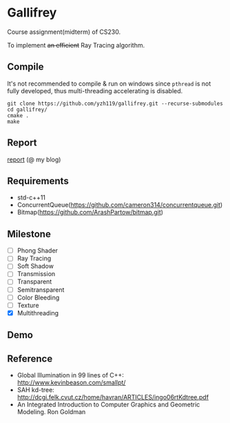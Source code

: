 # Gallifrey
Course assignment(midterm) of CS230.

To implement <del>an efficient</del> Ray Tracing algorithm.

## Compile
It's not recommended to compile & run on windows since `pthread` is not fully developed, thus multi-threading accelerating is disabled.

    git clone https://github.com/yzh119/gallifrey.git --recurse-submodules
    cd gallifrey/
    cmake .
    make


## Report

[report](http://blog.expye.com/post/study/2017-03-25-ray-Tracer) (@ my blog)


## Requirements

- std-c++11
- ConcurrentQueue(https://github.com/cameron314/concurrentqueue.git)
- Bitmap(https://github.com/ArashPartow/bitmap.git)

## Milestone
- [ ] Phong Shader
- [ ] Ray Tracing
- [ ] Soft Shadow 
- [ ] Transmission
- [ ] Transparent
- [ ] Semitransparent
- [ ] Color Bleeding
- [ ] Texture
- [x] Multithreading

## Demo

## Reference
- Global Illumination in 99 lines of C++: http://www.kevinbeason.com/smallpt/
- SAH kd-tree: http://dcgi.felk.cvut.cz/home/havran/ARTICLES/ingo06rtKdtree.pdf
- An Integrated Introduction to Computer Graphics and Geometric Modeling. Ron Goldman
